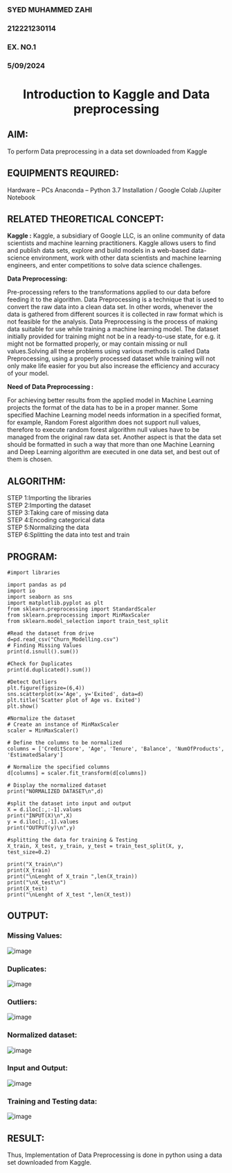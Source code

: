 <H3>SYED MUHAMMED ZAHI</H3>
<H3>212221230114</H3>
<H3>EX. NO.1</H3>
<H3>5/09/2024</H3>
<H1 ALIGN =CENTER> Introduction to Kaggle and Data preprocessing</H1>

## AIM:

To perform Data preprocessing in a data set downloaded from Kaggle

## EQUIPMENTS REQUIRED:
Hardware – PCs
Anaconda – Python 3.7 Installation / Google Colab /Jupiter Notebook

## RELATED THEORETICAL CONCEPT:

**Kaggle :**
Kaggle, a subsidiary of Google LLC, is an online community of data scientists and machine learning practitioners. Kaggle allows users to find and publish data sets, explore and build models in a web-based data-science environment, work with other data scientists and machine learning engineers, and enter competitions to solve data science challenges.

**Data Preprocessing:**

Pre-processing refers to the transformations applied to our data before feeding it to the algorithm. Data Preprocessing is a technique that is used to convert the raw data into a clean data set. In other words, whenever the data is gathered from different sources it is collected in raw format which is not feasible for the analysis.
Data Preprocessing is the process of making data suitable for use while training a machine learning model. The dataset initially provided for training might not be in a ready-to-use state, for e.g. it might not be formatted properly, or may contain missing or null values.Solving all these problems using various methods is called Data Preprocessing, using a properly processed dataset while training will not only make life easier for you but also increase the efficiency and accuracy of your model.

**Need of Data Preprocessing :**

For achieving better results from the applied model in Machine Learning projects the format of the data has to be in a proper manner. Some specified Machine Learning model needs information in a specified format, for example, Random Forest algorithm does not support null values, therefore to execute random forest algorithm null values have to be managed from the original raw data set.
Another aspect is that the data set should be formatted in such a way that more than one Machine Learning and Deep Learning algorithm are executed in one data set, and best out of them is chosen.


## ALGORITHM:
STEP 1:Importing the libraries<BR>
STEP 2:Importing the dataset<BR>
STEP 3:Taking care of missing data<BR>
STEP 4:Encoding categorical data<BR>
STEP 5:Normalizing the data<BR>
STEP 6:Splitting the data into test and train<BR>

##  PROGRAM:
~~~
#import libraries

import pandas as pd
import io
import seaborn as sns
import matplotlib.pyplot as plt
from sklearn.preprocessing import StandardScaler
from sklearn.preprocessing import MinMaxScaler
from sklearn.model_selection import train_test_split

#Read the dataset from drive
d=pd.read_csv("Churn_Modelling.csv")
# Finding Missing Values
print(d.isnull().sum())

#Check for Duplicates
print(d.duplicated().sum())

#Detect Outliers
plt.figure(figsize=(6,4))
sns.scatterplot(x='Age', y='Exited', data=d)
plt.title('Scatter plot of Age vs. Exited')
plt.show()

#Normalize the dataset
# Create an instance of MinMaxScaler
scaler = MinMaxScaler()

# Define the columns to be normalized
columns = ['CreditScore', 'Age', 'Tenure', 'Balance', 'NumOfProducts', 'EstimatedSalary']

# Normalize the specified columns
d[columns] = scaler.fit_transform(d[columns])

# Display the normalized dataset
print("NORMALIZED DATASET\n",d)

#split the dataset into input and output
X = d.iloc[:,:-1].values
print("INPUT(X)\n",X)
y = d.iloc[:,-1].values
print("OUTPUT(y)\n",y)

#splitting the data for training & Testing
X_train, X_test, y_train, y_test = train_test_split(X, y, test_size=0.2)

print("X_train\n")
print(X_train)
print("\nLenght of X_train ",len(X_train))
print("\nX_test\n")
print(X_test)
print("\nLenght of X_test ",len(X_test))
~~~

## OUTPUT:
### Missing Values:
![image](https://github.com/user-attachments/assets/3cc135b3-4bda-40d6-bda3-f554be307b8e)
### Duplicates:
![image](https://github.com/user-attachments/assets/0117f970-0d7d-40da-9d6c-5302d86e5f3b)
### Outliers:
![image](https://github.com/user-attachments/assets/99973f1b-6079-47a7-912f-43c5e74f3476)
### Normalized dataset:
![image](https://github.com/user-attachments/assets/29864afa-dafe-4c27-8012-efc42ceea927)
### Input and Output:
![image](https://github.com/user-attachments/assets/876f59ce-2148-495c-8df6-19a72aa7e0e7)
### Training and Testing data:
![image](https://github.com/user-attachments/assets/bab9bcdc-9f3b-48a2-9bae-1360ce6164f7)







## RESULT:
Thus, Implementation of Data Preprocessing is done in python  using a data set downloaded from Kaggle.


